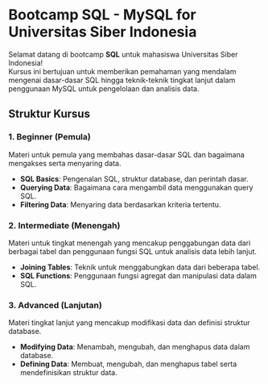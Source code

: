 # Bootcamp SQL - MySQL for Universitas Siber Indonesia

Selamat datang di bootcamp **SQL** untuk mahasiswa Universitas Siber Indonesia!  
Kursus ini bertujuan untuk memberikan pemahaman yang mendalam mengenai dasar-dasar SQL hingga teknik-teknik tingkat lanjut dalam penggunaan MySQL untuk pengelolaan dan analisis data.

## Struktur Kursus

### **1. Beginner (Pemula)**
Materi untuk pemula yang membahas dasar-dasar SQL dan bagaimana mengakses serta menyaring data.
- **SQL Basics**: Pengenalan SQL, struktur database, dan perintah dasar.
- **Querying Data**: Bagaimana cara mengambil data menggunakan query SQL.
- **Filtering Data**: Menyaring data berdasarkan kriteria tertentu.

### **2. Intermediate (Menengah)**
Materi untuk tingkat menengah yang mencakup penggabungan data dari berbagai tabel dan penggunaan fungsi SQL untuk analisis data lebih lanjut.
- **Joining Tables**: Teknik untuk menggabungkan data dari beberapa tabel.
- **SQL Functions**: Penggunaan fungsi agregat dan manipulasi data dalam SQL.

### **3. Advanced (Lanjutan)**
Materi tingkat lanjut yang mencakup modifikasi data dan definisi struktur database.
- **Modifying Data**: Menambah, mengubah, dan menghapus data dalam database.
- **Defining Data**: Membuat, mengubah, dan menghapus tabel serta mendefinisikan struktur data.
